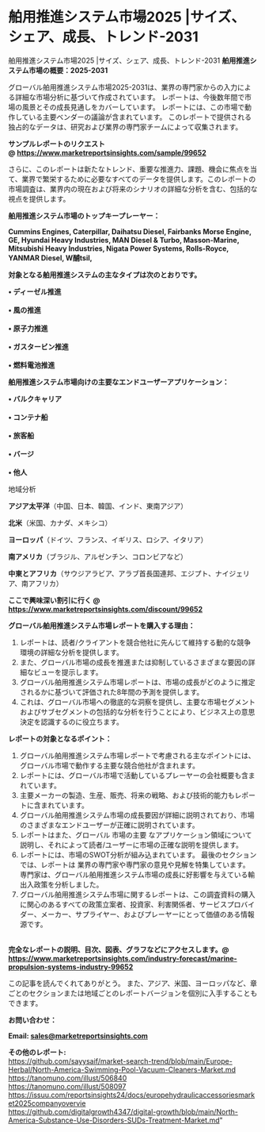 # 舶用推進システム市場2025 |サイズ、シェア、成長、トレンド-2031
舶用推進システム市場2025 |サイズ、シェア、成長、トレンド-2031
<strong><b>舶用推進システム市場の概要：2025-2031</b></strong>

グローバル舶用推進システム市場2025-2031は、業界の専門家からの入力による詳細な市場分析に基づいて作成されています。 レポートは、今後数年間で市場の風景とその成長見通しをカバーしています。 レポートには、この市場で動作している主要ベンダーの議論が含まれています。 このレポートで提供される独占的なデータは、研究および業界の専門家チームによって収集されます。

<strong>サンプルレポートのリクエスト @ <a href=https://www.marketreportsinsights.com/sample/99652>https://www.marketreportsinsights.com/sample/99652</a></strong>

さらに、このレポートは新たなトレンド、重要な推進力、課題、機会に焦点を当て、業界で繁栄するために必要なすべてのデータを提供します。このレポートの市場調査は、業界内の現在および将来のシナリオの詳細な分析を含む、包括的な視点を提供します。

<strong>舶用推進システム市場のトップキープレーヤー：</strong>

<strong>Cummins Engines, Caterpillar, Daihatsu Diesel, Fairbanks Morse Engine, GE, Hyundai Heavy Industries, MAN Diesel & Turbo, Masson-Marine, Mitsubishi Heavy Industries, Nigata Power Systems, Rolls-Royce, YANMAR Diesel, W酺tsil,</strong>

<strong><b>対象となる舶用推進システムの主なタイプは次のとおりです。</b></strong>

<strong>• ディーゼル推進<br><br>• 風の推進<br><br>• 原子力推進<br><br>• ガスタービン推進<br><br>• 燃料電池推進</strong>

<strong><b>舶用推進システム市場向けの主要なエンドユーザーアプリケーション：</b></strong>

<strong>• バルクキャリア<br><br>• コンテナ船<br><br>• 旅客船<br><br>• バージ<br><br>• 他人</strong>

 地域分析

<strong><b>アジア太平洋</b></strong>（中国、日本、韓国、インド、東南アジア）

<strong><b>北米</b></strong>（米国、カナダ、メキシコ）

<strong><b>ヨーロッパ</b></strong>（ドイツ、フランス、イギリス、ロシア、イタリア）

<strong><b>南アメリカ</b></strong>（ブラジル、アルゼンチン、コロンビアなど）

<strong><b>中東とアフリカ</b></strong>（サウジアラビア、アラブ首長国連邦、エジプト、ナイジェリア、南アフリカ）

<strong>ここで興味深い割引に行く @ <a href=https://www.marketreportsinsights.com/discount/99652>https://www.marketreportsinsights.com/discount/99652</a></strong>

<strong><b>グローバル舶用推進システム市場レポートを購入する理由：</b></strong>
<ol>
  <li>レポートは、読者/クライアントを競合他社に先んじて維持する動的な競争環境の詳細な分析を提供します。</li>
  <li>また、グローバル市場の成長を推進または抑制しているさまざまな要因の詳細なビューを提示します。</li>
  <li>グローバル舶用推進システム市場レポートは、市場の成長がどのように推定されるかに基づいて評価された8年間の予測を提供します。</li>
  <li>これは、グローバル市場への徹底的な洞察を提供し、主要な市場セグメントおよびサブセグメントの包括的な分析を行うことにより、ビジネス上の意思決定を認識するのに役立ちます。</li>
</ol>
<strong><b>レポートの対象となるポイント：</b></strong>
<ol>
  <li>グローバル舶用推進システム市場レポートで考慮される主なポイントには、グローバル市場で動作する主要な競合他社が含まれます。</li>
  <li>レポートには、グローバル市場で活動しているプレーヤーの会社概要も含まれています。</li>
  <li>主要メーカーの製造、生産、販売、将来の戦略、および技術的能力もレポートに含まれています。</li>
  <li>グローバル舶用推進システム市場の成長要因が詳細に説明されており、市場のさまざまなエンドユーザーが正確に説明されています。</li>
  <li>レポートはまた、グローバル 市場の主要 なアプリケーション領域について説明し、それによって読者/ユーザーに市場の正確な説明を提供します。</li>
  <li>レポートには、市場のSWOT分析が組み込まれています。 最後のセクションでは、レポートは 業界の専門家や専門家の意見や見解を特集しています。 専門家は、グローバル舶用推進システム市場の成長に好影響を与えている輸出入政策を分析しました。</li>
  <li>グローバル舶用推進システム市場に関するレポートは、この調査資料の購入に関心のあるすべての政策立案者、投資家、利害関係者、サービスプロバイダー、メーカー、サプライヤー、およびプレーヤーにとって価値のある情報源です。</li>
</ol><br>
<strong>完全なレポートの説明、目次、図表、グラフなどにアクセスします。@ <a href=https://www.marketreportsinsights.com/industry-forecast/marine-propulsion-systems-industry-99652>https://www.marketreportsinsights.com/industry-forecast/marine-propulsion-systems-industry-99652</a></strong>

この記事を読んでくれてありがとう。 また、アジア、米国、ヨーロッパなど、章ごとのセクションまたは地域ごとのレポートバージョンを個別に入手することもできます。

<strong><b>お問い合わせ：</b></strong>

<strong>Email: </strong><a href=mailto:sales@marketreportsinsights.com><strong>sales@marketreportsinsights.com</strong></a>

<strong>その他のレポート:</strong>
<br>
<a href=https://github.com/sayysaif/market-search-trend/blob/main/Europe-Herbal/North-America-Swimming-Pool-Vacuum-Cleaners-Market.md>https://github.com/sayysaif/market-search-trend/blob/main/Europe-Herbal/North-America-Swimming-Pool-Vacuum-Cleaners-Market.md</a>
<br>
<a href=https://tanomuno.com/illust/506840>https://tanomuno.com/illust/506840</a>
<br>
<a href=https://tanomuno.com/illust/508097>https://tanomuno.com/illust/508097</a>
<br>
<a href=https://issuu.com/reportsinsights24/docs/europehydraulicaccessoriesmarket2025companyovervie>https://issuu.com/reportsinsights24/docs/europehydraulicaccessoriesmarket2025companyovervie</a>
<br>
<a href=https://github.com/digitalgrowth4347/digital-growth/blob/main/North-America-Substance-Use-Disorders-SUDs-Treatment-Market.md>https://github.com/digitalgrowth4347/digital-growth/blob/main/North-America-Substance-Use-Disorders-SUDs-Treatment-Market.md</a>"
